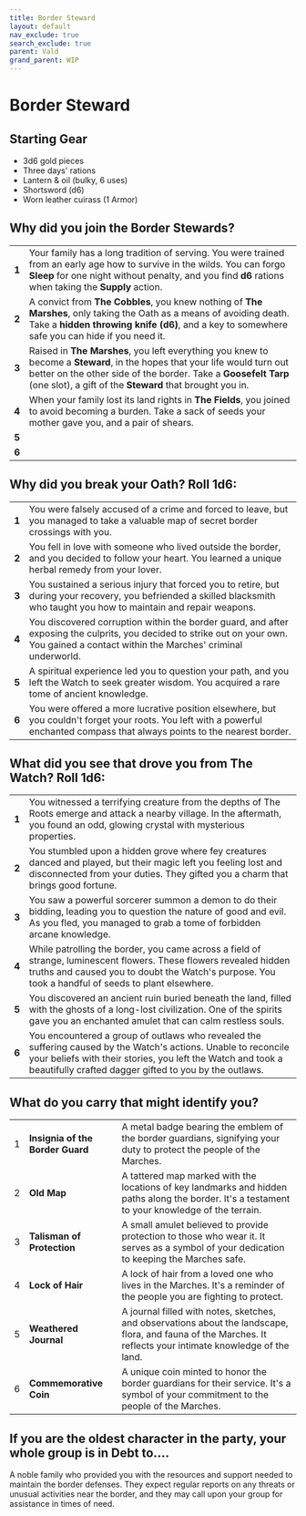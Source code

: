 ```yaml
---
title: Border Steward
layout: default
nav_exclude: true
search_exclude: true
parent: Vald
grand_parent: WIP
---
```



# Border Steward

## Starting Gear

- 3d6 gold pieces
- Three days' rations
- Lantern & oil (bulky, 6 uses)
- Shortsword (d6)
- Worn leather cuirass (1 Armor)

## Why did you join the Border Stewards?

|       |                                                              |
| ----- | ------------------------------------------------------------ |
| **1** | Your family has a long tradition of serving. You were trained from an early age how to survive in the wilds. You can forgo **Sleep** for one night without penalty, and you find **d6** rations when taking the **Supply** action.|
| **2** | A convict from **The Cobbles**, you knew nothing of **The Marshes**, only taking the Oath as a means of avoiding death. Take a **hidden throwing knife (d6)**, and a key to somewhere safe you can hide if you need it. |
| **3** | Raised in **The Marshes**, you left everything you knew to become a **Steward**, in the hopes that your life would turn out better on the other side of the border. Take a **Goosefelt Tarp** (one slot), a gift of the **Steward** that brought you in. |
| **4** | When your family lost its land rights in **The Fields**, you joined to avoid becoming a burden. Take a sack of seeds your mother gave you, and a pair of shears.    |
| **5** |   |
| **6** |  |

## Why did you break your Oath? Roll 1d6:

|       |                                                              |
| ----- | ------------------------------------------------------------ |
| **1** | You were falsely accused of a crime and forced to leave, but you managed to take a valuable map of secret border crossings with you. |
| **2** | You fell in love with someone who lived outside the border, and you decided to follow your heart. You learned a unique herbal remedy from your lover. |
| **3** | You sustained a serious injury that forced you to retire, but during your recovery, you befriended a skilled blacksmith who taught you how to maintain and repair weapons. |
| **4** | You discovered corruption within the border guard, and after exposing the culprits, you decided to strike out on your own. You gained a contact within the Marches' criminal underworld. |
| **5** | A spiritual experience led you to question your path, and you left the Watch to seek greater wisdom. You acquired a rare tome of ancient knowledge. |
| **6** | You were offered a more lucrative position elsewhere, but you couldn't forget your roots. You left with a powerful enchanted compass that always points to the nearest border. |

## What did you see that drove you from The Watch? Roll 1d6:

|       |                                                              |
| ----- | ------------------------------------------------------------ |
| **1** | You witnessed a terrifying creature from the depths of The Roots emerge and attack a nearby village. In the aftermath, you found an odd, glowing crystal with mysterious properties. |
| **2** | You stumbled upon a hidden grove where fey creatures danced and played, but their magic left you feeling lost and disconnected from your duties. They gifted you a charm that brings good fortune. |
| **3** | You saw a powerful sorcerer summon a demon to do their bidding, leading you to question the nature of good and evil. As you fled, you managed to grab a tome of forbidden arcane knowledge. |
| **4** | While patrolling the border, you came across a field of strange, luminescent flowers. These flowers revealed hidden truths and caused you to doubt the Watch's purpose. You took a handful of seeds to plant elsewhere. |
| **5** | You discovered an ancient ruin buried beneath the land, filled with the ghosts of a long-lost civilization. One of the spirits gave you an enchanted amulet that can calm restless souls. |
| **6** | You encountered a group of outlaws who revealed the suffering caused by the Watch's actions. Unable to reconcile your beliefs with their stories, you left the Watch and took a beautifully crafted dagger gifted to you by the outlaws. |

## What do you carry that might identify you?

|      |                                  |                                                              |
| ---- | -------------------------------- | ------------------------------------------------------------ |
| 1    | **Insignia of the Border Guard** | A metal badge bearing the emblem of the border guardians, signifying your duty to protect the people of the Marches. |
| 2    | **Old Map**                      | A tattered map marked with the locations of key landmarks and hidden paths along the border. It's a testament to your knowledge of the terrain. |
| 3    | **Talisman of Protection**       | A small amulet believed to provide protection to those who wear it. It serves as a symbol of your dedication to keeping the Marches safe. |
| 4    | **Lock of Hair**                 | A lock of hair from a loved one who lives in the Marches. It's a reminder of the people you are fighting to protect. |
| 5    | **Weathered Journal**            | A journal filled with notes, sketches, and observations about the landscape, flora, and fauna of the Marches. It reflects your intimate knowledge of the land. |
| 6    | **Commemorative Coin**           | A unique coin minted to honor the border guardians for their service. It's a symbol of your commitment to the people of the Marches. |

## If you are the oldest character in the party, your whole group is in Debt to....

A noble family who provided you with the resources and support needed to maintain the border defenses. They expect regular reports on any threats or unusual activities near the border, and they may call upon your group for assistance in times of need.